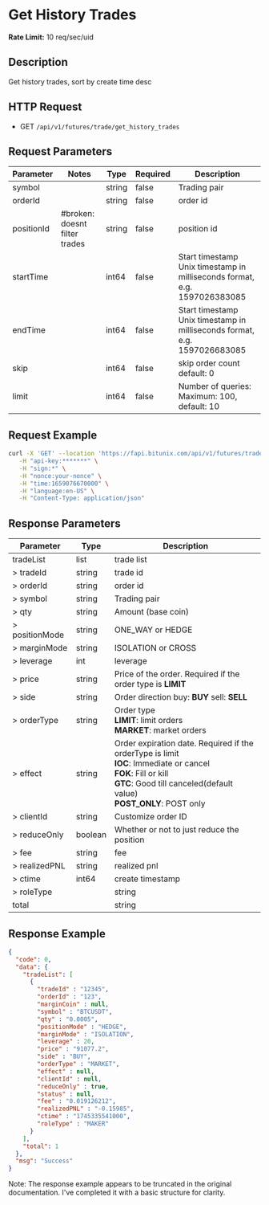 # Get History Trades

**Rate Limit:** 10 req/sec/uid

## Description

Get history trades, sort by create time desc

## HTTP Request

* GET `/api/v1/futures/trade/get_history_trades`

## Request Parameters

| Parameter  | Notes                         | Type   | Required | Description                                                               |
|------------|-------------------------------|--------|----------|---------------------------------------------------------------------------|
| symbol     |                               | string | false    | Trading pair                                                              |
| orderId    |                               | string | false    | order id                                                                  |
| positionId | #broken: doesnt filter trades | string | false    | position id                                                               |
| startTime  |                               | int64  | false    | Start timestamp Unix timestamp in milliseconds format, e.g. 1597026383085 |
| endTime    |                               | int64  | false    | Start timestamp Unix timestamp in milliseconds format, e.g. 1597026683085 |
| skip       |                               | int64  | false    | skip order count default: 0                                               |
| limit      |                               | int64  | false    | Number of queries: Maximum: 100, default: 10                              |

## Request Example

```bash
curl -X 'GET' --location 'https://fapi.bitunix.com/api/v1/futures/trade/get_history_trades?symbol=BTCUSDT' \
   -H "api-key:*******" \
   -H "sign:*" \
   -H "nonce:your-nonce" \
   -H "time:1659076670000" \
   -H "language:en-US" \
   -H "Content-Type: application/json"
```

## Response Parameters

| Parameter      | Type    | Description                                                                                                                                                                                  |
|----------------|---------|----------------------------------------------------------------------------------------------------------------------------------------------------------------------------------------------|
| tradeList      | list    | trade list                                                                                                                                                                                   |
| > tradeId      | string  | trade id                                                                                                                                                                                     |
| > orderId      | string  | order id                                                                                                                                                                                     |
| > symbol       | string  | Trading pair                                                                                                                                                                                 |
| > qty          | string  | Amount (base coin)                                                                                                                                                                           |
| > positionMode | string  | ONE_WAY or HEDGE                                                                                                                                                                             |
| > marginMode   | string  | ISOLATION or CROSS                                                                                                                                                                           |
| > leverage     | int     | leverage                                                                                                                                                                                     |
| > price        | string  | Price of the order. Required if the order type is **LIMIT**                                                                                                                                  |
| > side         | string  | Order direction buy: **BUY** sell: **SELL**                                                                                                                                                  |
| > orderType    | string  | Order type<br>**LIMIT**: limit orders<br>**MARKET**: market orders                                                                                                                           |
| > effect       | string  | Order expiration date. Required if the orderType is limit<br>**IOC**: Immediate or cancel<br>**FOK**: Fill or kill<br>**GTC**: Good till canceled(default value)<br>**POST_ONLY**: POST only |
| > clientId     | string  | Customize order ID                                                                                                                                                                           |
| > reduceOnly   | boolean | Whether or not to just reduce the position                                                                                                                                                   |
| > fee          | string  | fee                                                                                                                                                                                          |
| > realizedPNL  | string  | realized pnl                                                                                                                                                                                 |
| > ctime        | int64   | create timestamp                                                                                                                                                                             |
| > roleType     |         | string                                                                                                                                                                                       | Trader tag<br>**TAKER**: taker<br>**MAKER**: maker                                                                                                                                           |
| total          |         | string                                                                                                                                                                                       | total count                                                                                                                                                                                  |

## Response Example

```json
{
  "code": 0,
  "data": {
    "tradeList": [
      {
        "tradeId" : "12345",
        "orderId" : "123",
        "marginCoin" : null,
        "symbol" : "BTCUSDT",
        "qty" : "0.0005",
        "positionMode" : "HEDGE",
        "marginMode" : "ISOLATION",
        "leverage" : 20,
        "price" : "91077.2",
        "side" : "BUY",
        "orderType" : "MARKET",
        "effect" : null,
        "clientId" : null,
        "reduceOnly" : true,
        "status" : null,
        "fee" : "0.019126212",
        "realizedPNL" : "-0.15985",
        "ctime" : "1745335541000",
        "roleType" : "MAKER"
      }
    ],
    "total": 1
  },
  "msg": "Success"
}
```

Note: The response example appears to be truncated in the original documentation. I've completed it with a basic
structure for clarity.